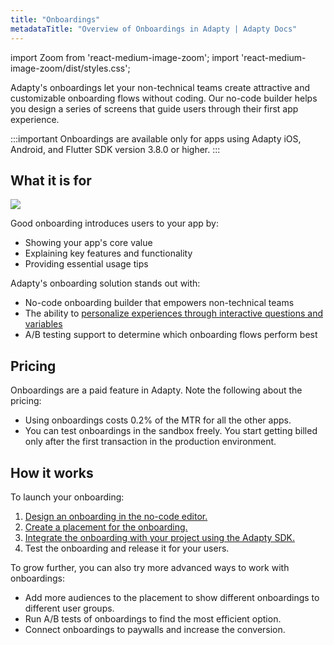 ```yaml
---
title: "Onboardings"
metadataTitle: "Overview of Onboardings in Adapty | Adapty Docs"
---
```


import Zoom from 'react-medium-image-zoom';
import 'react-medium-image-zoom/dist/styles.css';

Adapty's onboardings let your non-technical teams create attractive and customizable onboarding flows without coding. Our no-code builder helps you design a series of screens that guide users through their first app experience.

:::important
Onboardings are available only for apps using Adapty iOS, Android, and Flutter SDK version 3.8.0 or higher. 
:::

## What it is for

   <Zoom>
   <img src={require('./img/onboardings1.webp').default}
   style={{
   border: '1px solid #727272', /* border width and color */
   width: '700px', /* image width */
   display: 'block', /* for alignment */
   margin: '0 auto' /* center alignment */
   }}
   />
   </Zoom>

Good onboarding introduces users to your app by:
- Showing your app's core value 
- Explaining key features and functionality
- Providing essential usage tips

Adapty's onboarding solution stands out with:
- No-code onboarding builder that empowers non-technical teams
- The ability to [personalize experiences through interactive questions and variables](onboarding-user-engagement.md)
- A/B testing support to determine which onboarding flows perform best

## Pricing

Onboardings are a paid feature in Adapty. Note the following about the pricing:

- Using onboardings costs 0.2% of the MTR for all the other apps.
- You can test onboardings in the sandbox freely. You start getting billed only after the first transaction in the production environment.

## How it works

To launch your onboarding:

1. [Design an onboarding in the no-code editor.](design-onboarding.md)
2. [Create a placement for the onboarding.](https://adapty.io/docs/create-onboarding#create-a-placement-for-your-onboarding)
3. [Integrate the onboarding with your project using the Adapty SDK.](onboarding-sdk.md)
4. Test the onboarding and release it for your users.

To grow further, you can also try more advanced ways to work with onboardings:

- Add more audiences to the placement to show different onboardings to different user groups.
- Run A/B tests of onboardings to find the most efficient option.
- Connect onboardings to paywalls and increase the conversion.